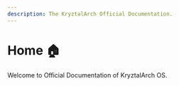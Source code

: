 ```yaml
---
description: The KryztalArch Official Documentation.
---
```


# Home 🏠

Welcome to Official Documentation of KryztalArch OS.

